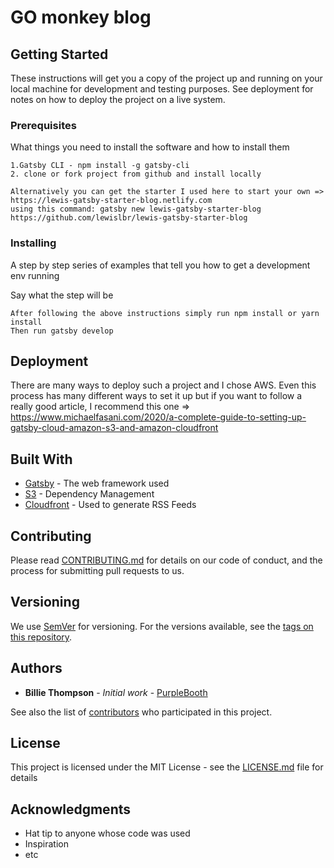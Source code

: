 # GO monkey blog

## Getting Started

These instructions will get you a copy of the project up and running on your local machine for development and testing purposes. See deployment for notes on how to deploy the project on a live system.

### Prerequisites

What things you need to install the software and how to install them

```
1.Gatsby CLI - npm install -g gatsby-cli
2. clone or fork project from github and install locally

Alternatively you can get the starter I used here to start your own => https://lewis-gatsby-starter-blog.netlify.com
using this command: gatsby new lewis-gatsby-starter-blog https://github.com/lewislbr/lewis-gatsby-starter-blog

```

### Installing

A step by step series of examples that tell you how to get a development env running

Say what the step will be

```
After following the above instructions simply run npm install or yarn install
Then run gatsby develop
```
## Deployment

There are many ways to deploy such a project and I chose AWS. Even this process has many different ways to set it up but if you want to follow a really good article, I recommend this one => https://www.michaelfasani.com/2020/a-complete-guide-to-setting-up-gatsby-cloud-amazon-s3-and-amazon-cloudfront

## Built With

* [Gatsby](https://www.gatsbyjs.com/docs/) - The web framework used
* [S3](https://maven.apache.org/) - Dependency Management
* [Cloudfront](https://rometools.github.io/rome/) - Used to generate RSS Feeds

## Contributing

Please read [CONTRIBUTING.md](https://gist.github.com/PurpleBooth/b24679402957c63ec426) for details on our code of conduct, and the process for submitting pull requests to us.

## Versioning

We use [SemVer](http://semver.org/) for versioning. For the versions available, see the [tags on this repository](https://github.com/your/project/tags). 

## Authors

* **Billie Thompson** - *Initial work* - [PurpleBooth](https://github.com/PurpleBooth)

See also the list of [contributors](https://github.com/your/project/contributors) who participated in this project.

## License

This project is licensed under the MIT License - see the [LICENSE.md](LICENSE.md) file for details

## Acknowledgments

* Hat tip to anyone whose code was used
* Inspiration
* etc

